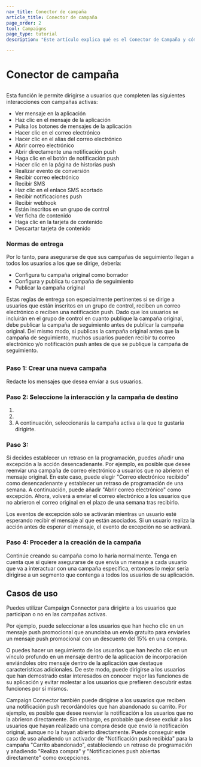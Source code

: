 ```yaml
---
nav_title: Conector de campaña
article_title: Conector de campaña
page_order: 2
tool: Campaigns
page_type: tutorial
description: "Este artículo explica qué es el Conector de Campaña y cómo utilizarlo para ofrecer contenido relevante y específico en el momento adecuado."

---
```

# Conector de campaña

>  

## 

Esta función le permite dirigirse a usuarios que completen las siguientes interacciones con campañas activas:

- Ver mensaje en la aplicación
- Haz clic en el mensaje de la aplicación
- Pulsa los botones de mensajes de la aplicación
- Hacer clic en el correo electrónico
- Hacer clic en el alias del correo electrónico
- Abrir correo electrónico
- Abrir directamente una notificación push
- Haga clic en el botón de notificación push
- Hacer clic en la página de historias push
- Realizar evento de conversión
- Recibir correo electrónico
- Recibir SMS
- Haz clic en el enlace SMS acortado
- Recibir notificaciones push
- Recibir webhook
- Están inscritos en un grupo de control
- Ver ficha de contenido
- Haga clic en la tarjeta de contenido
- Descartar tarjeta de contenido

### Normas de entrega

  Por lo tanto, para asegurarse de que sus campañas de seguimiento llegan a todos los usuarios a los que se dirige, debería:

- Configura tu campaña original como borrador
- Configura y publica tu campaña de seguimiento
- Publicar la campaña original

Estas reglas de entrega son especialmente pertinentes si se dirige a usuarios que están inscritos en un grupo de control, reciben un correo electrónico o reciben una notificación push. Dado que los usuarios se incluirán en el grupo de control en cuanto publique la campaña original, debe publicar la campaña de seguimiento antes de publicar la campaña original. Del mismo modo, si publicas la campaña original antes que la campaña de seguimiento, muchos usuarios pueden recibir tu correo electrónico y/o notificación push antes de que se publique la campaña de seguimiento.

## 

### Paso 1: Crear una nueva campaña

Redacte los mensajes que desea enviar a sus usuarios. 

### Paso 2: Seleccione la interacción y la campaña de destino

1.  
2.  
3. A continuación, seleccionarás la campaña activa a la que te gustaría dirigirte.



### Paso 3: 

Si decides establecer un retraso en la programación, puedes añadir una excepción a la acción desencadenante. Por ejemplo, es posible que desee reenviar una campaña de correo electrónico a usuarios que no abrieron el mensaje original.  En este caso, puede elegir "Correo electrónico recibido" como desencadenante y establecer un retraso de programación de una semana. A continuación, puede añadir "Abrir correo electrónico" como excepción. Ahora, volverá a enviar el correo electrónico a los usuarios que no abrieron el correo original en el plazo de una semana tras recibirlo.



Los eventos de excepción sólo se activarán mientras un usuario esté esperando recibir el mensaje al que están asociados. Si un usuario realiza la acción antes de esperar el mensaje, el evento de excepción no se activará.

### Paso 4: Proceder a la creación de la campaña

Continúe creando su campaña como lo haría normalmente. Tenga en cuenta que si quiere asegurarse de que envía un mensaje a cada usuario que va a interactuar con una campaña específica, entonces lo mejor sería dirigirse a un segmento que contenga a todos los usuarios de su aplicación.

## Casos de uso

Puedes utilizar Campaign Connector para dirigirte a los usuarios que participan o no en las campañas activas.

Por ejemplo, puede seleccionar a los usuarios que han hecho clic en un mensaje push promocional que anunciaba un envío gratuito para enviarles un mensaje push promocional con un descuento del 15% en una compra.

O puedes hacer un seguimiento de los usuarios que han hecho clic en un vínculo profundo en un mensaje dentro de la aplicación de incorporación enviándoles otro mensaje dentro de la aplicación que destaque características adicionales.  De este modo, puede dirigirse a los usuarios que han demostrado estar interesados en conocer mejor las funciones de su aplicación y evitar molestar a los usuarios que prefieren descubrir estas funciones por sí mismos.

Campaign Connector también puede dirigirse a los usuarios que reciben una notificación push recordándoles que han abandonado su carrito. Por ejemplo, es posible que desee reenviar la notificación a los usuarios que no la abrieron directamente. Sin embargo, es probable que desee excluir a los usuarios que hayan realizado una compra desde que envió la notificación original, aunque no la hayan abierto directamente. Puede conseguir este caso de uso añadiendo un activador de "Notificación push recibida" para la campaña "Carrito abandonado", estableciendo un retraso de programación y añadiendo "Realiza compra" y "Notificaciones push abiertas directamente" como excepciones.

